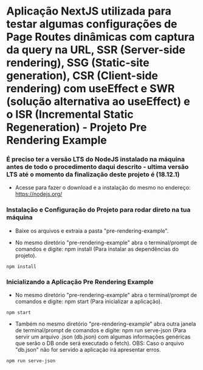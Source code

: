 # Aplicação NextJS utilizada para testar algumas configurações de Page Routes dinâmicas com captura da query na URL, SSR (Server-side rendering), SSG (Static-site generation), CSR (Client-side rendering) com useEffect e SWR (solução alternativa ao useEffect) e o ISR (Incremental Static Regeneration) - Projeto Pre Rendering Example

### É preciso ter a versão LTS do NodeJS instalado na máquina antes de todo o procedimento daqui descrito - ultima versão LTS até o momento da finalização deste projeto é (18.12.1)

- Acesse para fazer o download e a instalação do mesmo no endereço: https://nodejs.org/

### Instalação e Configuração do Projeto para rodar direto na tua máquina

- Baixe os arquivos e extraia a pasta "pre-rendering-example".

- No mesmo diretório "pre-rendering-example" abra o terminal/prompt de comandos e digite: npm install (Para instalar as dependências do projeto).

```
npm install
```

### Inicializando a Aplicação Pre Rendering Example

- No mesmo diretório "pre-rendering-example" abra o terminal/prompt de comandos e digite: npm start (Para inicializar a aplicação).

```
npm start
```

- Também no mesmo diretório "pre-rendering-example" abra outra janela de terminal/prompt de comandos e digite: npm run serve-json (Para servir um arquivo .json (db.json) com algumas informações genéricas que serão o DB onde será executado o fetch). OBS: Caso o arquivo "db.json" não for servido a aplicação irá apresentar erros.

```
npm run serve-json
```
